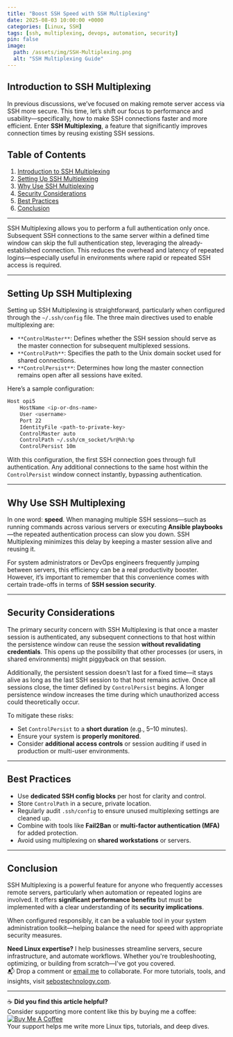 ```yaml
---
title: "Boost SSH Speed with SSH Multiplexing"
date: 2025-08-03 10:00:00 +0000
categories: [Linux, SSH]
tags: [ssh, multiplexing, devops, automation, security]
pin: false
image:
  path: /assets/img/SSH-Multiplexing.png
  alt: "SSH Multiplexing Guide"
---
```


## Introduction to SSH Multiplexing

In previous discussions, we’ve focused on making remote server access via SSH more secure. This time, let’s shift our focus to performance and usability—specifically, how to make SSH connections faster and more efficient. Enter **SSH Multiplexing**, a feature that significantly improves connection times by reusing existing SSH sessions.

## Table of Contents

1. [Introduction to SSH Multiplexing](#introduction-to-ssh-multiplexing)
2. [Setting Up SSH Multiplexing](#setting-up-ssh-multiplexing)
3. [Why Use SSH Multiplexing](#why-use-ssh-multiplexing)
4. [Security Considerations](#security-considerations)
5. [Best Practices](#best-practices)
6. [Conclusion](#conclusion)

---


SSH Multiplexing allows you to perform a full authentication only once. Subsequent SSH connections to the same server within a defined time window can skip the full authentication step, leveraging the already-established connection. This reduces the overhead and latency of repeated logins—especially useful in environments where rapid or repeated SSH access is required.

---

## Setting Up SSH Multiplexing

Setting up SSH Multiplexing is straightforward, particularly when configured through the `~/.ssh/config` file. The three main directives used to enable multiplexing are:

* `**ControlMaster**`: Defines whether the SSH session should serve as the master connection for subsequent multiplexed sessions.
* `**ControlPath**`: Specifies the path to the Unix domain socket used for shared connections.
* `**ControlPersist**`: Determines how long the master connection remains open after all sessions have exited.

Here’s a sample configuration:

```bash
Host opi5
    HostName <ip-or-dns-name>
    User <username>
    Port 22
    IdentityFile <path-to-private-key>
    ControlMaster auto
    ControlPath ~/.ssh/cm_socket/%r@%h:%p
    ControlPersist 10m
```

With this configuration, the first SSH connection goes through full authentication. Any additional connections to the same host within the `ControlPersist` window connect instantly, bypassing authentication.

---

## Why Use SSH Multiplexing

In one word: **speed**. When managing multiple SSH sessions—such as running commands across various servers or executing **Ansible playbooks**—the repeated authentication process can slow you down. SSH Multiplexing minimizes this delay by keeping a master session alive and reusing it.

For system administrators or DevOps engineers frequently jumping between servers, this efficiency can be a real productivity booster. However, it’s important to remember that this convenience comes with certain trade-offs in terms of **SSH session security**.

---

## Security Considerations

The primary security concern with SSH Multiplexing is that once a master session is authenticated, any subsequent connections to that host within the persistence window can reuse the session **without revalidating credentials**. This opens up the possibility that other processes (or users, in shared environments) might piggyback on that session.

Additionally, the persistent session doesn't last for a fixed time—it stays alive as long as the last SSH session to that host remains active. Once all sessions close, the timer defined by `ControlPersist` begins. A longer persistence window increases the time during which unauthorized access could theoretically occur.

To mitigate these risks:

* Set `ControlPersist` to a **short duration** (e.g., 5–10 minutes).
* Ensure your system is **properly monitored**.
* Consider **additional access controls** or session auditing if used in production or multi-user environments.

---

## Best Practices

* Use **dedicated SSH config blocks** per host for clarity and control.
* Store `ControlPath` in a secure, private location.
* Regularly audit `.ssh/config` to ensure unused multiplexing settings are cleaned up.
* Combine with tools like **Fail2Ban** or **multi-factor authentication (MFA)** for added protection.
* Avoid using multiplexing on **shared workstations** or servers.

---

## Conclusion

SSH Multiplexing is a powerful feature for anyone who frequently accesses remote servers, particularly when automation or repeated logins are involved. It offers **significant performance benefits** but must be implemented with a clear understanding of its **security implications**.

When configured responsibly, it can be a valuable tool in your system administration toolkit—helping balance the need for speed with appropriate security measures.

**Need Linux expertise?** I help businesses streamline servers, secure infrastructure, and automate workflows. Whether you're troubleshooting, optimizing, or building from scratch—I've got you covered.  
📬 Drop a comment or [email me](mailto:info@sebostechnology.com) to collaborate. For more tutorials, tools, and insights, visit [sebostechnology.com](https://sebostechnology.com).

---

☕ **Did you find this article helpful?**  
Consider supporting more content like this by buying me a coffee:  
[![Buy Me A Coffee](https://img.shields.io/badge/Buy%20Me%20A%20Coffee-Donate-yellow)](https://www.buymeacoffee.com/sebostechnology)  
Your support helps me write more Linux tips, tutorials, and deep dives.
